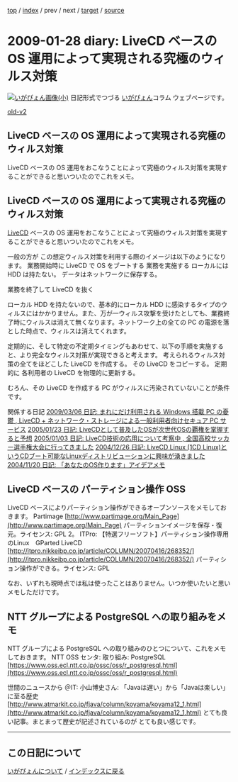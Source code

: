 [top](https://igapyon.github.io/diary/) 
 / [index](https://igapyon.github.io/diary/2009/index.html) 
 / prev 
 / next 
 / [target](https://igapyon.github.io/diary/2009/ig090128.html) 
 / [source](https://github.com/igapyon/diary/blob/gh-pages/2009/ig090128.html.src.md) 

2009-01-28 diary: LiveCD ベースの OS 運用によって実現される究極のウィルス対策
=====================================================================================================
[![いがぴょん画像(小)](https://igapyon.github.io/diary/images/iga200306s.jpg "いがぴょん")](https://igapyon.github.io/diary/memo/memoigapyon.html) 日記形式でつづる [いがぴょん](https://igapyon.github.io/diary/memo/memoigapyon.html)コラム ウェブページです。

[old-v2](ig090128-orig.html)

## LiveCD ベースの OS 運用によって実現される究極のウィルス対策

LiveCD ベースの OS 運用をおこなうことによって究極のウィルス対策を実現することができると思いついたのでこれをメモ。






## LiveCD ベースの OS 運用によって実現される究極のウィルス対策


[LiveCD](http://www.igapyon.jp/igapyon/diary/keyword/livecd.html) ベースの OS 運用をおこなうことによって究極のウィルス対策を実現することができると思いついたのでこれをメモ。

一般の方が この想定ウィルス対策を利用する際のイメージは以下のようになります。
業務開始時に LiveCD で OS をブートする
  業務を実施する
  ローカルには HDD は持たない。
    データはネットワークに保存する。
  
  業務を終了して LiveCD を抜く


ローカル HDD を持たないので、基本的にローカル HDD に感染するタイプのウィルスにはかかりません。また、万が一ウィルス攻撃を受けたとしても、業務終了時にウィルスは消えて無くなります。ネットワーク上の全ての
PC の電源を落とした時点で、ウィルスは消えてくれます。

定期的に、そして特定の不定期タイミングもあわせて、以下の手順を実施すると、より完全なウィルス対策が実現できると考えます。
考えられるウィルス対策の全てをほどこした LiveCD を作成する。
  その LiveCD をコピーする。
  定期的に 各利用者の LiveCD を物理的に更新する。


むろん、その LiveCD を作成する PC がウィルスに汚染されていないことが条件です。

関係する日記
[2009/03/06 日記: まれにだけ利用される Windows 搭載 PC の憂鬱 , LiveCD + ネットワーク・ストレージによる一般利用者向けセキュア
  PC サービス](ig090306.html)
  [2005/01/23 日記: LiveCDとして普及したOSが次世代OSの覇権を掌握すると予想](../2005/ig050123.html)
  [2005/01/03 日記: LiveCD技術の応用について考察中 , 全国高校サッカー選手権大会に行ってきました](../2005/ig050103.html)
  [2004/12/26 日記: LiveCD Linux (1CD Linux)というCDブート可能なLinuxディストリビューションに興味が湧きました](../2004/ig041226.html)
  [2004/11/20 日記: 「あなたのOS作ります」アイデアメモ](../2004/ig041120.html)


## LiveCD ベースの パーティション操作 OSS


LiveCD ベースによりパーティション操作ができるオープンソースをメモしておきます。
Partimage
  [http://www.partimage.org/Main_Page](http://www.partimage.org/Main_Page)
  パーティションイメージを保存・復元。ライセンス: GPL 2。
  ITPro: 【特選フリーソフト】パーティション操作専用のLinux　GParted LiveCD
  [http://itpro.nikkeibp.co.jp/article/COLUMN/20070416/268352/](http://itpro.nikkeibp.co.jp/article/COLUMN/20070416/268352/)
  パーティション操作ができる。ライセンス: GPL


なお、いずれも現時点では私は使ったことはありません。いつか使いたいと思いメモしただけです。

## NTT グループによる PostgreSQL への取り組みをメモ


NTT グループによる PostgreSQL への取り組みのひとつについて、これをメモしておきます。
NTT OSS センタ: 取り組み: PostgreSQL
  [https://www.oss.ecl.ntt.co.jp/ossc/oss/r_postgresql.html](https://www.oss.ecl.ntt.co.jp/ossc/oss/r_postgresql.html)

世間のニュースから
＠IT: 小山博史さん: 「Javaは遅い」から「Javaは楽しい」に至る歴史
  [http://www.atmarkit.co.jp/fjava/column/koyama/koyama12_1.html](http://www.atmarkit.co.jp/fjava/column/koyama/koyama12_1.html)
  とても良い記事。まとまって歴史が記述されているのが とても良い感じです。


----------------------------------------------------------------------------------------------------

## この日記について
[いがぴょんについて](https://igapyon.github.io/diary/memo/memoigapyon.html) / [インデックスに戻る](https://igapyon.github.io/diary/idxall.html)
